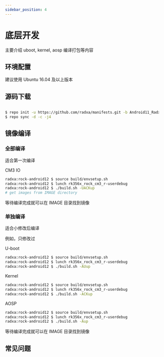 ```yaml
---
sidebar_position: 4
---
```


# 底层开发

主要介绍 uboot, kernel, aosp 编译打包等内容

## 环境配置

建议使用 Ubuntu 16.04 及以上版本

## 源码下载

```bash

$ repo init -u https://github.com/radxa/manifests.git -b Android11_Radxa_rk12 -m rockchip-r-release.xml
$ repo sync -d -c -j4

```

## 镜像编译

### 全部编译

适合第一次编译

CM3 IO

```bash
radxa:rock-android12 $ source build/envsetup.sh
radxa:rock-android12 $ lunch rk356x_rock_cm3_r-userdebug
radxa:rock-android12 $ ./build.sh -UACKup
# get images from IMAGE directory
```

等待编译完成就可以在 IMAGE 目录找到镜像

### 单独编译

适合小修改后编译

例如，只修改过

U-boot

```bash
radxa:rock-android12 $ source build/envsetup.sh
radxa:rock-android12 $ lunch rk356x_rock_cm3_r-userdebug
radxa:rock-android12 $ ./build.sh -AUup

```

Kernel

```bash
radxa:rock-android12 $ source build/envsetup.sh
radxa:rock-android12 $ lunch rk356x_rock_cm3_r-userdebug
radxa:rock-android12 $ ./build.sh -ACKup
```

AOSP

```bash
radxa:rock-android12 $ source build/envsetup.sh
radxa:rock-android12 $ lunch rk356x_rock_cm3_r-userdebug
radxa:rock-android12 $ ./build.sh -Aup
```

等待编译完成就可以在 IMAGE 目录找到镜像

## 常见问题

